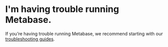 # I'm having trouble running Metabase.

If you’re having trouble running Metabase, we recommend starting with our [troubleshooting guides](../../troubleshooting-guide/index.html).
